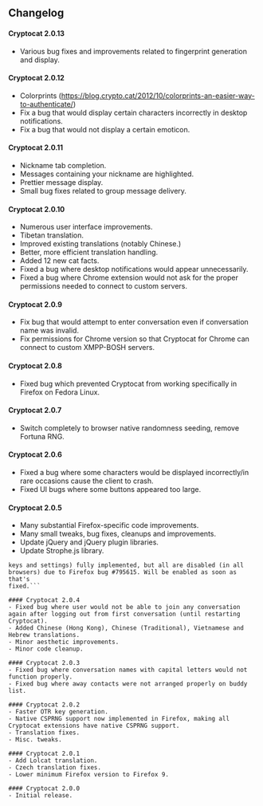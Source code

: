 ﻿## Changelog

#### Cryptocat 2.0.13
- Various bug fixes and improvements related to fingerprint generation and display.  

#### Cryptocat 2.0.12
- Colorprints
(https://blog.crypto.cat/2012/10/colorprints-an-easier-way-to-authenticate/)  
- Fix a bug that would display certain characters incorrectly in desktop notifications.  
- Fix a bug that would not display a certain emoticon.  

#### Cryptocat 2.0.11
- Nickname tab completion.  
- Messages containing your nickname are highlighted.  
- Prettier message display.  
- Small bug fixes related to group message delivery.  

#### Cryptocat 2.0.10
- Numerous user interface improvements.  
- Tibetan translation.  
- Improved existing translations (notably Chinese.)  
- Better, more efficient translation handling.  
- Added 12 new cat facts.  
- Fixed a bug where desktop notifications would appear unnecessarily.  
- Fixed a bug where Chrome extension would not ask for the proper permissions needed to connect to custom servers.  

#### Cryptocat 2.0.9
- Fix bug that would attempt to enter conversation even if conversation name was invalid.  
- Fix permissions for Chrome version so that Cryptocat for Chrome can connect to custom XMPP-BOSH servers.  

#### Cryptocat 2.0.8
- Fixed bug which prevented Cryptocat from working specifically in Firefox on Fedora Linux.  

#### Cryptocat 2.0.7
- Switch completely to browser native randomness seeding, remove Fortuna RNG.  

#### Cryptocat 2.0.6
- Fixed a bug where some characters would be displayed incorrectly/in rare occasions cause the client to crash.  
- Fixed UI bugs where some buttons appeared too large.  

#### Cryptocat 2.0.5
- Many substantial Firefox-specific code improvements.  
- Many small tweaks, bug fixes, cleanups and improvements.  
- Update jQuery and jQuery plugin libraries.  
- Update Strophe.js library.  

```Note: This version has many localStorage features (such as persistent
keys and settings) fully implemented, but all are disabled (in all
browsers) due to Firefox bug #795615. Will be enabled as soon as that's
fixed.```  

#### Cryptocat 2.0.4
- Fixed bug where user would not be able to join any conversation again after logging out from first conversation (until restarting Cryptocat).  
- Added Chinese (Hong Kong), Chinese (Traditional), Vietnamese and Hebrew translations.  
- Minor aesthetic improvements.  
- Minor code cleanup.  

#### Cryptocat 2.0.3
- Fixed bug where conversation names with capital letters would not function properly.  
- Fixed bug where away contacts were not arranged properly on buddy list.  

#### Cryptocat 2.0.2
- Faster OTR key generation.  
- Native CSPRNG support now implemented in Firefox, making all Cryptocat extensions have native CSPRNG support.  
- Translation fixes.  
- Misc. tweaks.  

#### Cryptocat 2.0.1
- Add Lolcat translation.  
- Czech translation fixes.  
- Lower minimum Firefox version to Firefox 9.  

#### Cryptocat 2.0.0
- Initial release.